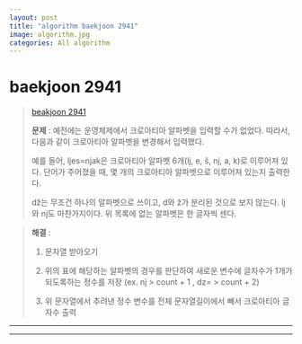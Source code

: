 ```yaml
---  
layout: post  
title: "algorithm baekjoon 2941"  
image: algorithm.jpg  
categories: All algorithm  
---  
```


# baekjoon 2941  

> [beakjoon 2941](https://www.acmicpc.net/problem/2941)  
>   
> **문제** : 예전에는 운영체제에서 크로아티아 알파벳을 입력할 수가 없었다. 따라서, 다음과 같이 크로아티아 알파벳을 변경해서 입력했다.  
> 
> 예를 들어, ljes=njak은 크로아티아 알파벳 6개(lj, e, š, nj, a, k)로 이루어져 있다. 단어가 주어졌을 때, 몇 개의 크로아티아 알파벳으로 이루어져 있는지 출력한다.  
>  
> dž는 무조건 하나의 알파벳으로 쓰이고, d와 ž가 분리된 것으로 보지 않는다. lj와 nj도 마찬가지이다. 위 목록에 없는 알파벳은 한 글자씩 센다.  

> **해결** :  
> 1. 문자열 받아오기  
> 
> 2. 위의 표에 해당하는 알파벳의 경우를 판단하여 새로운 변수에 글자수가 1개가 되도록하는 정수를 저장 (ex. nj > count + 1 , dz= > count + 2)  
> 
> 3. 위 문자열에서 추려낸 정수 변수를 전체 문자열길이에서 빼서 크로아티아 글자수 출력

---  

<script src="https://gist.github.com/nnlog/ac9605a87eb5276566ba0b559468b9f0.js"></script>  

---   
